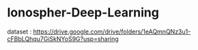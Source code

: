 # Ionospher-Deep-Learning
dataset : https://drive.google.com/drive/folders/1eAQmnQNz3u1-cFBbLQhqu7GiSkNYoS9G?usp=sharing
